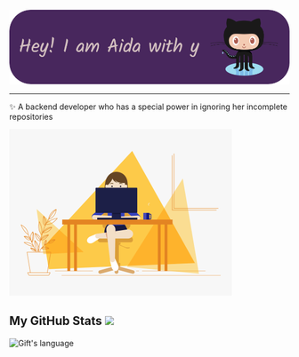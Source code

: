 <!-- Heading -->
![Header](./github-header-image.png)


 <!-- About section -->

---
✨ A backend developer who has a special power in ignoring her incomplete repositories



<!-- About section: END -->


<!-- Conecct section -->

 <!-- Conecct section: END -->
 
  <!-- GitHub section -->
  <!-- Two images side by side -->
<div>
  
  <img src="./code.gif" alt="Code GIF" width="400" height="300" />
</div>


 ##  My GitHub Stats <img src = "https://i.pinimg.com/originals/65/c4/f4/65c4f452571be1261e9c623f7da488ac.gif" width = 35px> 

 <div>
  <img align="center" src="https://github-readme-stats.vercel.app/api/top-langs/?username=aydaghasemi66&langs_count=10&show_icons=true&locale=en&layout=compact&theme=light" alt="Gift's language" height="192px"  width="500px"/>
</div>



<!-- THE END -->

